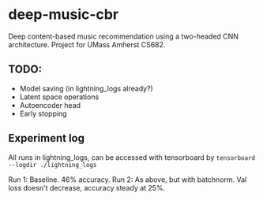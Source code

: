 # deep-music-cbr
Deep content-based music recommendation using a two-headed CNN architecture. Project for UMass Amherst CS682.

## TODO:
- Model saving (in lightning_logs already?)
- Latent space operations
- Autoencoder head
- Early stopping

## Experiment log
All runs in lightning_logs, can be accessed with tensorboard by `tensorboard --logdir ./lightning_logs`

Run 1: Baseline. 46% accuracy.
Run 2: As above, but with batchnorm. Val loss doesn't decrease, accuracy steady at 25%.